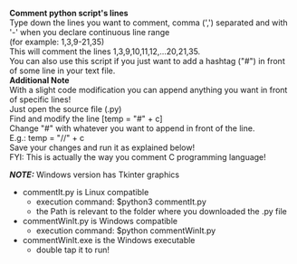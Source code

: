 **Comment python script's lines** \
Type down the lines you want to comment, comma (',') separated and with  '-' when you declare continuous line range\
(for example: 1,3,9-21,35)\
This will comment the lines 1,3,9,10,11,12,...20,21,35.\
You can also use this script if you just want to add a hashtag ("#") in front of some line in your text file.\
**Additional Note** \
With a slight code modification you can append anything you want in front of specific lines!\
Just open the source file (.py) \
Find and modify the line [temp = "#" + c] \
Change "#" with whatever you want to append in front of the line. \
E.g.: temp = "//" + c \
Save your changes and run it as explained below! \
FYI: This is actually the way you comment C programming language!

**_NOTE:_**  Windows version has Tkinter graphics

- commentIt.py is Linux compatible
    * execution command: $python3 commentIt.py
    * the Path is relevant to the folder where you downloaded the .py file
- commentWinIt.py is Windows compatible
    * execution command: $python commentWinIt.py
- commentWinIt.exe is the Windows executable
    * double tap it to run!
